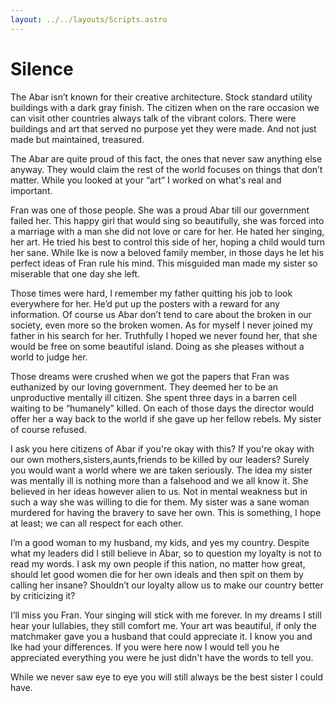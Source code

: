 ```yaml
---
layout: ../../layouts/Scripts.astro
---
```


# Silence

The Abar isn’t known for their creative architecture. Stock standard utility buildings with a dark gray finish. The citizen when on the rare occasion we can visit other countries always talk of the vibrant colors. There were buildings and art that served no purpose yet they were made. And not just made but maintained, treasured. 

The Abar are quite proud of this fact, the ones that never saw anything else anyway. They would claim the rest of the world focuses on things that don’t matter. While you looked at your “art” I worked on what's real and important. 

Fran was one of those people. She was a proud Abar till our government failed her. This happy girl that would sing so beautifully, she was forced into a marriage with a man she did not love or care for her. He hated her singing, her art. He tried his best to control this side of her, hoping a child would turn her sane. While Ike is now a beloved family member, in those days he let his perfect ideas of Fran rule his mind. This misguided man made my sister so miserable that one day she left. 

Those times were hard, I remember my father quitting his job to look everywhere for her. He’d put up the posters with a reward for any information. Of course us Abar don’t tend to care about the broken in our society, even more so the broken women. As for myself I never joined my father in his search for her. Truthfully I hoped we never found her, that she would be free on some beautiful island. Doing as she pleases without a world to judge her. 

Those dreams were crushed when we got the papers that Fran was euthanized by our loving government. They deemed her to be an unproductive mentally ill citizen. She spent three days in a barren cell waiting to be “humanely” killed. On each of those days the director would offer her a way back to the world if she gave up her fellow rebels. My sister of course refused.

I ask you here citizens of Abar if you're okay with this? If you're okay with our own mothers,sisters,aunts,friends to be killed by our leaders? Surely you would want a world where we are taken seriously. The idea my sister was mentally ill is nothing more than a falsehood and we all know it. She believed in her ideas however alien to us. Not in mental weakness but in such a way she was willing to die for them. My sister was a sane woman murdered for having the bravery to save her own. This is something, I hope at least; we can all respect for each other.

I’m a good woman to my husband, my kids, and yes my country. Despite what my leaders did I still believe in Abar, so to question my loyalty is not to read my words. I ask my own people if this nation, no matter how great, should let good women die for her own ideals and then spit on them by calling her insane? Shouldn’t our loyalty allow us to make our country better by criticizing it? 

I’ll miss you Fran. Your singing will stick with me forever. In my dreams I still hear your lullabies, they still comfort me. Your art was beautiful, if only the matchmaker gave you a husband that could appreciate it. I know you and Ike had your differences. If you were here now I would tell you he appreciated everything you were he just didn't have the words to tell you. 

While we never saw eye to eye you will still always be the best sister I could have. 